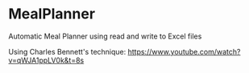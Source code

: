 # MealPlanner
Automatic Meal Planner using read and write to Excel files

Using Charles Bennett's technique:
https://www.youtube.com/watch?v=qWJA1ppLV0k&t=8s
